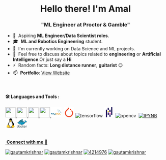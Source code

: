 <h1 align="center">Hello there! I'm Amal</h1>
<h3 align="center">"ML Engineer at Proctor & Gamble"</h3>



- 🔭 &nbsp;Aspiring **ML Engineer/Data Scientist roles**.
- 🎓 &nbsp;**ML and Robotics Engineering** student.
- 🌱 &nbsp;I'm currently working on Data Science and ML projects.
- 💬 &nbsp;Feel free to discuss about  topics related to **engineering** or **Artificial Intelligence**.Or just say a **Hi**                                                                          
- ⚡ &nbsp;Random facts: **Long distance runner**, **guitarist** :wink:
- 📫 &nbsp;**Portfolio**: <a href="https://amalraj99thomas.github.io/AmalThomas.github.io/" target= "_blank"> View Website</a>

<br>

#### :hammer_and_wrench: Languages and Tools :

<div>
  <a href="https://www.python.org/" target="_blank"> <img height="32" width="32" src="https://img.icons8.com/color/48/000000/python--v1.png"/> </a>
  <a href="https://git-scm.com/" target="_blank"> <img height="32" width="32" src="https://img.icons8.com/color/48/000000/git.png"/> </a> 
  <a href="https://github.com/" target="_blank"> <img height="32" width="32" src="https://img.icons8.com/fluency/48/000000/github.png"/> </a>
  <a href="https://www.cplusplus.com/" target="_blank"> <img height="32" width="32" src="https://img.icons8.com/color/512/c-plus-plus-logo.png"/> </a>
  <img src="https://github.com/devicons/devicon/blob/master/icons/mysql/mysql-original-wordmark.svg" title="MySQL"  alt="MySQL" width="32" height="32"/>&nbsp;
  <img src="https://github.com/devicons/devicon/blob/master/icons/pytorch/pytorch-original.svg" title="Pytorch" **alt="Pytorch" width="32" height="32"/>
  <img src="https://www.vectorlogo.zone/logos/tensorflow/tensorflow-icon.svg" alt="tensorflow" width="32" height="32"/>
  <img src="https://github.com/devicons/devicon/blob/master/icons/pandas/pandas-original.svg" title="Pandas" **alt="Pandas" width="32" height="32"/>
  <img src="https://www.vectorlogo.zone/logos/opencv/opencv-icon.svg" alt="opencv" width="32" height="32"/>&nbsp;
  <a href="https://jupyter.org/" target="_blank"> <img src="https://www.vectorlogo.zone/logos/jupyter/jupyter-icon.svg" alt="IPYNB" width="32" height="32"/> </a> 
  <a href="https://www.linux.org/" target="_blank"><img src="https://raw.githubusercontent.com/devicons/devicon/master/icons/linux/linux-original.svg" alt="linux" width="32" height="32"/></a>
  <a href="https://www.docker.com/" target="_blank"> <img src="https://raw.githubusercontent.com/devicons/devicon/master/icons/docker/docker-original-wordmark.svg" alt="docker" width="32" height="32"/>
</div>
    
<br>

&nbsp;**Connect with me** 🔗
<p align="left">
<a href="https://www.linkedin.com/in/art1998/" target="blank"><img align="center" src="https://raw.githubusercontent.com/rahuldkjain/github-profile-readme-generator/master/src/images/icons/Social/linked-in-alt.svg" alt="gautamkrishnar" height="20" width="30" /></a>
<a href="https://twitter.com/amalrajthomas1" target="blank"><img align="center" src="https://raw.githubusercontent.com/rahuldkjain/github-profile-readme-generator/master/src/images/icons/Social/twitter.svg" alt="gautamkrishnar" height="20" width="30" /></a>
<a href="https://stackoverflow.com/users/21528955/amal-thomas" target="blank"><img align="center" src="https://raw.githubusercontent.com/rahuldkjain/github-profile-readme-generator/master/src/images/icons/Social/stack-overflow.svg" alt="4214976" height="20" width="30" /></a>
<a href="https://www.instagram.com/amalrajthomas_/" target="blank"><img align="center" src="https://raw.githubusercontent.com/rahuldkjain/github-profile-readme-generator/master/src/images/icons/Social/instagram.svg" alt="gautamkrishnar" height="20" width="30" /></a>
